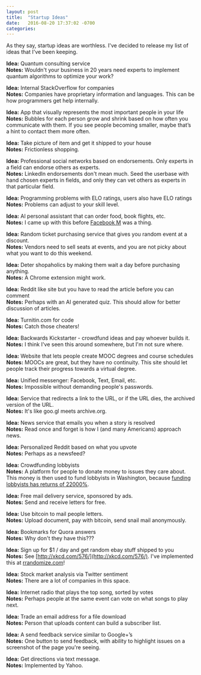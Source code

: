 ```yaml
---
layout: post
title:  "Startup Ideas"
date:   2016-08-20 17:37:02 -0700
categories: 
---
```

As they say, startup ideas are worthless. I've decided to release my list of ideas that I've been keeping.  

**Idea:** Quantum consulting service  
**Notes:** Wouldn't your business in 20 years need experts to implement quantum algorithms to optimize your work?

**Idea:** Internal StackOverflow for companies   
**Notes:** Companies have proprietary information and languages. This can be how programmers get help internally. 

**Idea:** App that visually represents the most important people in your life  
**Notes:**  Bubbles for each person grow and shrink based on how often you communicate with them. If you see people becoming smaller, maybe that’s a hint to contact them more often.

**Idea:** Take picture of item and get it shipped to your house  
**Notes:** Frictionless shopping.

**Idea:** Professional social networks based on endorsements. Only experts in a field can endorse others as experts.  
**Notes:** LinkedIn endorsements don't mean much. Seed the userbase with hand chosen experts in fields, and only they can vet others as experts in that particular field. 

**Idea:** Programming problems with ELO ratings, users also have ELO ratings  
**Notes:** Problems can adjust to your skill level.

**Idea:** AI personal assistant that can order food, book flights, etc.   
**Notes:** I came up with this before [Facebook M](http://www.wired.com/2015/08/facebook-launches-m-new-kind-virtual-assistant/) was a thing.

**Idea:** Random ticket purchasing service that gives you random event at a discount.  
**Notes:** Vendors need to sell seats at events, and you are not picky about what you want to do this weekend.

**Idea:** Deter shopaholics by making them wait a day before purchasing anything.  
**Notes:** A Chrome extension might work.

**Idea:** Reddit like site but you have to read the article before you can comment  
**Notes:** Perhaps with an AI generated quiz. This should allow for better discussion of articles.

**Idea:** Turnitin.com for code   
**Notes:** Catch those cheaters!

**Idea:** Backwards Kickstarter - crowdfund ideas and pay whoever builds it.  
**Notes:** I think I've seen this around somewhere, but I'm not sure where.

**Idea:** Website that lets people create MOOC degrees and course schedules  
**Notes:** MOOCs are great, but they have no continuity. This site should let people track their progress towards a virtual degree.

**Idea:** Unified messenger: Facebook, Text, Email, etc.  
**Notes:** Impossible without demanding people's passwords.

**Idea:** Service that redirects a link to the URL, or if the URL dies, the archived version of the URL.  
**Notes:** It's like goo.gl meets archive.org.

**Idea:** News service that emails you when a story is resolved  
**Notes:** Read once and forget is how I (and many Americans) approach news. 

**Idea:** Personalized Reddit based on what you upvote  
**Notes:** Perhaps as a newsfeed?

**Idea:** Crowdfunding lobbyists  
**Notes:** A platform for people to donate money to issues they care about. This money is then used to fund lobbyists in Washington, because [funding lobbyists has returns of 22000%](http://www.npr.org/sections/money/2012/01/06/144737864/forget-stocks-or-bonds-invest-in-a-lobbyist).

**Idea:** Free mail delivery service, sponsored by ads.  
**Notes:** Send and receive letters for free.

**Idea:** Use bitcoin to mail people letters.  
**Notes:** Upload document, pay with bitcoin, send snail mail anonymously. 

**Idea:** Bookmarks for Quora answers  
**Notes:** Why don't they have this???

**Idea:** Sign up for $1 / day and get random ebay stuff shipped to you  
**Notes:** See [http://xkcd.com/576/](http://xkcd.com/576/). I've implemented this at [rrandomize.com](https://rrandomize.com)!

**Idea:** Stock market analysis via Twitter sentiment  
**Notes:** There are a lot of companies in this space.

**Idea:** Internet radio that plays the top song, sorted by votes  
**Notes:** Perhaps people at the same event can vote on what songs to play next.

**Idea:** Trade an email address for a file download  
**Notes:** Person that uploads content can build a subscriber list. 

**Idea:** A send feedback service similar to Google+’s  
**Notes:** One button to send feedback, with ability to highlight issues on a screenshot of the page you're seeing.

**Idea:** Get directions via text message.   
**Notes:** Implemented by Yahoo.





